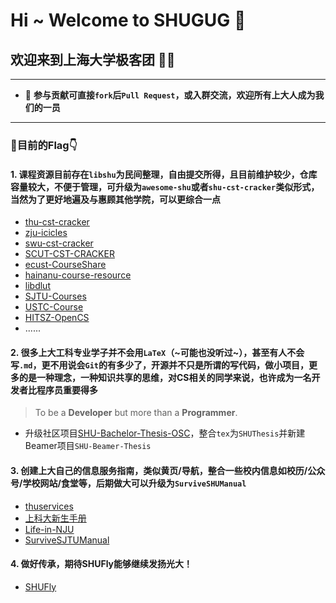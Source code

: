 # Hi ~ Welcome to SHUGUG 👋

<!--

**Here are some ideas to get you started:**

🙋‍♀️ A short introduction - what is your organization all about?
🌈 Contribution guidelines - how can the community get involved?
👩‍💻 Useful resources - where can the community find your docs? Is there anything else the community should know?
🍿 Fun facts - what does your team eat for breakfast?
🧙 Remember, you can do mighty things with the power of [Markdown](https://docs.github.com/github/writing-on-github/getting-started-with-writing-and-formatting-on-github/basic-writing-and-formatting-syntax)
-->


##  **欢迎来到上海大学极客团 👨‍💻**

---

- 🌈 **参与贡献可直接`fork`后`Pull Request`，或入群交流，欢迎所有上大人成为我们的一员**

---

### 🚩**目前的Flag**👇

#### 1. 课程资源目前存在`libshu`为民间整理，自由提交所得，且目前维护较少，仓库容量较大，不便于管理，可升级为`awesome-shu`或者`shu-cst-cracker`类似形式，当然为了更好地遍及与惠顾其他学院，可以更综合一点

- [thu-cst-cracker](https://github.com/Salensoft/thu-cst-cracker)
- [zju-icicles](https://github.com/QSCTech/zju-icicles)
- [swu-cst-cracker](https://github.com/tony8888lrz/swu-cst-cracker)
- [SCUT-CST-CRACKER](https://github.com/YeewahChan/SCUT-CST-CRACKER)
- [ecust-CourseShare](https://github.com/tianyilt/ecust-CourseShare)
- [hainanu-course-resource](https://github.com/RobAI-Lab/hainanu-course-resource)
- [libdlut](https://github.com/libdlut/libdlut)
- [SJTU-Courses](https://github.com/kxxwz/SJTU-Courses)
- [USTC-Course](https://github.com/USTC-Resource/USTC-Course)
- [HITSZ-OpenCS](https://github.com/hewei2001/HITSZ-OpenCS)
- ......



#### 2. 很多上大工科专业学子并不会用`LaTeX`（~可能也没听过~），甚至有人不会写`.md`，更不用说会`Git`的有多少了，开源并不只是所谓的写代码，做小项目，更多的是一种理念，一种知识共享的思维，对CS相关的同学来说，也许成为一名**开发者**比**程序员**重要得多

> To be a **Developer** but more than a **Programmer**. 
- 升级社区项目[SHU-Bachelor-Thesis-OSC](https://github.com/shuosc/SHU-Bachelor-Thesis-OSC)，整合`tex`为`SHUThesis`并新建Beamer项目`SHU-Beamer-Thesis`



#### 3. 创建上大自己的信息服务指南，类似黄页/导航，整合一些校内信息如校历/公众号/学校网站/食堂等，后期做大可以升级为`SurviveSHUManual`

- [thuservices](https://github.com/ZenithalHourlyRate/thuservices)
- [上科大新生手册](https://fresh.geekpie.club/)
- [Life-in-NJU](https://nju.today/)
- [SurviveSJTUManual](https://github.com/SurviveSJTU/SurviveSJTUManual)



#### 4. 做好传承，期待SHUFly能够继续发扬光大！
- [SHUFly](https://github.com/shuosc/fly)



